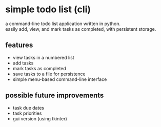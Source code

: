 # simple todo list (cli)

a command-line todo list application written in python.  
easily add, view, and mark tasks as completed, with persistent storage.

## features
- view tasks in a numbered list
- add tasks
- mark tasks as completed
- save tasks to a file for persistence
- simple menu-based command-line interface

## possible future improvements
- task due dates
- task priorities
- gui version (using tkinter)